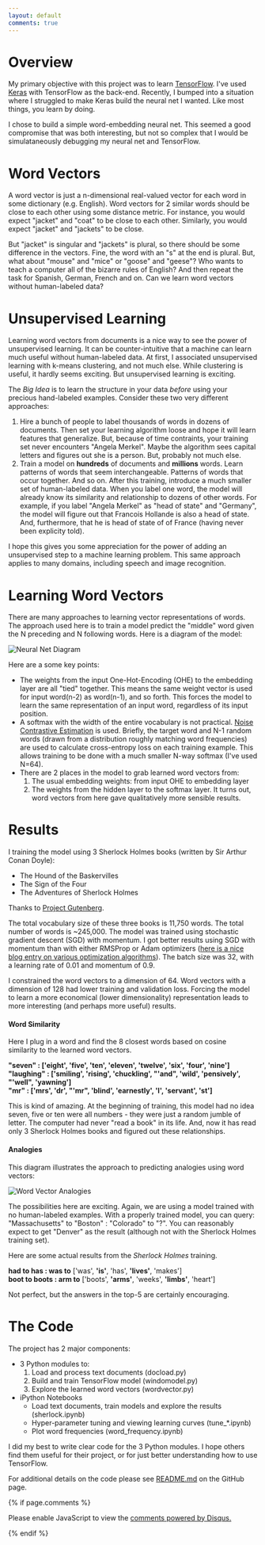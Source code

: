 ```yaml
---
layout: default
comments: true
---
```


# Overview

My primary objective with this project was to learn [TensorFlow](https://www.tensorflow.org/). I've used [Keras](https://keras.io/) with TensorFlow as the back-end. Recently, I bumped into a situation where I struggled to make Keras build the neural net I wanted. Like most things, you learn by doing.

I chose to build a simple word-embedding neural net. This seemed a good compromise that was both interesting, but not so complex that I would be simulataneously debugging my neural net and TensorFlow.

# Word Vectors

A word vector is just a n-dimensional real-valued vector for each word in some dictionary (e.g. English). Word vectors for 2 similar words should be close to each other using some distance metric. For instance, you would expect "jacket" and "coat" to be close to each other. Similarly, you would expect "jacket" and "jackets" to be close.

But "jacket" is singular and "jackets" is plural, so there should be some difference in the vectors. Fine, the word with an "s" at the end is plural. But, what about "mouse" and "mice" or "goose" and "geese"? Who wants to teach a computer all of the bizarre rules of English? And then repeat the task for Spanish, German, French and on. Can we learn word vectors without human-labeled data?

# Unsupervised Learning

Learning word vectors from documents is a nice way to see the power of unsupervised learning. It can be counter-intuitive that a machine can learn much useful without human-labeled data. At first, I associated unsupervised learning with k-means clustering, and not much else. While clustering is useful, it hardly seems exciting. But unsupervised learning is exciting.

The *Big Idea* is to learn the structure in your data *before* using your precious hand-labeled examples. Consider these two very different approaches:

1. Hire a bunch of people to label thousands of words in dozens of documents. Then set your learning algorithm loose and hope it will learn features that generalize. But, because of time contraints, your training set never encounters "Angela Merkel". Maybe the algorithm sees capital letters and figures out she is a person. But, probably not much else.
2. Train a model on **hundreds** of documents and **millions** words. Learn patterns of words that seem interchangeable. Patterns of words that occur together. And so on. After this training, introduce a much smaller set of human-labeled data. When you label one word, the model will already know its similarity and relationship to dozens of other words. For example, if you label "Angela Merkel" as "head of state" and "Germany", the model will figure out that Francois Hollande is also a head of state. And, furthermore, that he is head of state of of France (having never been explicity told).

I hope this gives you some appreciation for the power of adding an unsupervised step to a machine learning problem. This same approach applies to many domains, including speech and image recognition.

# Learning Word Vectors

There are many approaches to learning vector representations of words. The approach used here is to train a model predict the "middle" word given the N preceding and N following words. Here is a diagram of the model:

![Neural Net Diagram](images/NN_diagram.png)

Here are a some key points:

* The weights from the input One-Hot-Encoding (OHE) to the embedding layer are all "tied" together. This means the same weight vector is used for input word(n-2) as word(n-1), and so forth. This forces the model to learn the same representation of an input word, regardless of its input position.
* A softmax with the width of the entire vocabulary is not practical. [Noise Contrastive Estimation](https://www.cs.toronto.edu/~amnih/papers/wordreps.pdf) is used. Briefly, the target word and N-1 random words (drawn from a distribution roughly matching word frequencies) are used to calculate cross-entropy loss on each training example. This allows training to be done with a much smaller N-way softmax (I've used N=64).
* There are 2 places in the model to grab learned word vectors from:
	1. The usual embedding weights: from input OHE to embedding layer
	2. The weights from the hidden layer to the softmax layer. It turns out, word vectors from here gave qualitatively more sensible results.

# Results

I training the model using 3 Sherlock Holmes books (written by Sir Arthur Conan Doyle):

* The Hound of the Baskervilles
* The Sign of the Four
* The Adventures of Sherlock Holmes

Thanks to [Project Gutenberg](https://www.gutenberg.org/).

The total vocabulary size of these three books is 11,750 words. The total number of words is ~245,000. The model was trained using stochastic gradient descent (SGD) with momentum. I got better results using SGD with momentum than with either RMSProp or Adam optimizers ([here is a nice blog entry on various optimization algorithms](http://sebastianruder.com/optimizing-gradient-descent/)). The batch size was 32, with a learning rate of 0.01 and momentum of 0.9.

I constrained the word vectors to a dimension of 64. Word vectors with a dimension of 128 had lower training and validation loss. Forcing the model to learn a more economical (lower dimensionality) representation leads to more interesting (and perhaps more useful) results.

#### Word Similarity

Here I plug in a word and find the 8 closest words based on cosine similarity to the learned word vectors.

**"seven" : ['eight', 'five', 'ten', 'eleven', 'twelve', 'six', 'four', 'nine']**  
**"laughing" : ['smiling', 'rising', 'chuckling', "'and", 'wild', 'pensively', "'well", 'yawning']**  
**"mr" : ['mrs', 'dr', "'mr", 'blind', 'earnestly', 'l', 'servant', 'st']**  

This is kind of amazing. At the beginning of training, this model had no idea seven, five or ten were all numbers - they were just a random jumble of letter. The computer had never "read a book" in its life. And, now it has read only 3 Sherlock Holmes books and figured out these relationships.

#### Analogies

This diagram illustrates the approach to predicting analogies using word vectors:

![Word Vector Analogies](images/analogies.png)

The possibilities here are exciting. Again, we are using a model trained with no human-labeled examples. With a properly trained model, you can query: "Massachusetts" to "Boston" : "Colorado" to "?". You can reasonably expect to get "Denver" as the result (although not with the Sherlock Holmes training set).

Here are some actual results from the *Sherlock Holmes* training.

**had to has : was to** ['was', **'is'**, 'has', **'lives'**, 'makes']  
**boot to boots : arm to** ['boots', **'arms'**, 'weeks', **'limbs'**, 'heart']  

Not perfect, but the answers in the top-5 are certainly encouraging.

# The Code

The project has 2 major components:

* 3 Python modules to:
	1. Load and process text documents (docload.py)
	2. Build and train TensorFlow model (windomodel.py)
	3. Explore the learned word vectors (wordvector.py)
* iPython Notebooks
	* Load text documents, train models and explore the results (sherlock.ipynb)
	* Hyper-parameter tuning and viewing learning curves (tune\_\*.ipynb)
	* Plot word frequencies (word\_frequency.ipynb)

I did my best to write clear code for the 3 Python modules. I hope others find them useful for their project, or for just better understanding how to use TensorFlow.

For additional details on the code please see [README.md](https://github.com/pat-coady/word2vec/blob/master/README.md) on the GitHub page.

{% if page.comments %}
<div id="disqus_thread"></div>
<script>

/**
*  RECOMMENDED CONFIGURATION VARIABLES: EDIT AND UNCOMMENT THE SECTION BELOW TO INSERT DYNAMIC VALUES FROM YOUR PLATFORM OR CMS.
*  LEARN WHY DEFINING THESE VARIABLES IS IMPORTANT: https://disqus.com/admin/universalcode/#configuration-variables*/
/*
var disqus_config = function () {
this.page.url = PAGE_URL;  // Replace PAGE_URL with your page's canonical URL variable
this.page.identifier = PAGE_IDENTIFIER; // Replace PAGE_IDENTIFIER with your page's unique identifier variable
};
*/
(function() { // DON'T EDIT BELOW THIS LINE
var d = document, s = d.createElement('script');
s.src = '//https-pat-coady-github-io.disqus.com/embed.js';
s.setAttribute('data-timestamp', +new Date());
(d.head || d.body).appendChild(s);
})();
</script>
<noscript>Please enable JavaScript to view the <a href="https://disqus.com/?ref_noscript">comments powered by Disqus.</a></noscript>

{% endif %}
